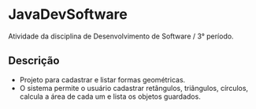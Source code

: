# JavaDevSoftware
Atividade da disciplina de Desenvolvimento de Software / 3° período.

## Descrição
- Projeto para cadastrar e listar formas geométricas. 
- O sistema permite o usuário cadastrar retângulos, triângulos, círculos, calcula a área de cada um e lista os objetos guardados. 
